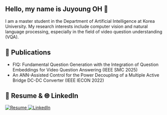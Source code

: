 ## Hello, my name is Juyoung OH 👋
I am a master student in the Department of Artificial Intelligence at Korea University. My research interests include computer vision and natural language processing, especially in the field of video question understanding (VQA).

## 🔭 Publications
- FIQ: Fundamental Question Generation with the Integration of Question Embeddings for Video Question Answering (IEEE SMC 2025)
- An ANN-Assisted Control for the Power Decoupling of a Multiple Active Bridge DC-DC Converter (IEEE IECON 2022)

## 📄 Resume & 🌐 LinkedIn

<p align="left">
  <a href="./CV_JuyoungOh_company.pdf" target="_blank">
    <img src="https://img.shields.io/badge/Resume-Download-blue" alt="Resume">
  </a>
  <a href="https://www.linkedin.com/in/juyoung-oh-102aa31a0" target="_blank">
    <img src="https://img.shields.io/badge/LinkedIn-Connect-blue?logo=linkedin" alt="LinkedIn">
  </a>
</p>

<!--
**juyoungohjulie/juyoungohjulie** is a ✨ _special_ ✨ repository because its `README.md` (this file) appears on your GitHub profile.

Here are some ideas to get you started:



- 🌱 I’m currently learning ...
- 👯 I’m looking to collaborate on ...
- 🤔 I’m looking for help with ...
- 💬 Ask me about ...
- 📫 How to reach me: ...
- 😄 Pronouns: ...
- ⚡ Fun fact: ...
-->
